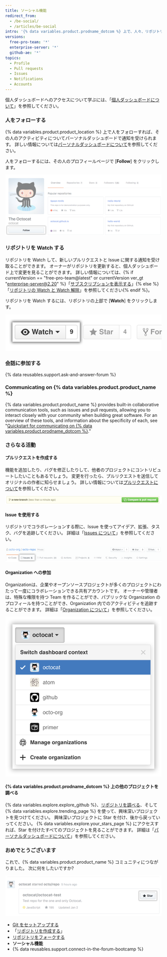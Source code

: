 ```yaml
---
title: ソーシャル機能
redirect_from:
  - /be-social/
  - /articles/be-social
intro: '{% data variables.product.prodname_dotcom %} 上で、人々、リポジトリ、Organization と関わることができます。 個人ダッシュボードから、他の人々がどんな作業をしていて、何とつながっているのかを見てください。'
versions:
  free-pro-team: '*'
  enterprise-server: '*'
  github-ae: '*'
topics:
  - Profile
  - Pull requests
  - Issues
  - Notifications
  - Accounts
---
```


個人ダッシュボードへのアクセスについて学ぶには、「[個人ダッシュボードについて](/articles/about-your-personal-dashboard)」を参照してください。

### 人をフォローする

{% data variables.product.product_location %} 上で人をフォローすれば、その人のアクティビティについてパーソナルダッシュボードで通知を受けられます。 詳しい情報については[パーソナルダッシュボードについて](/articles/about-your-personal-dashboard)を参照してください。

人をフォローするには、その人のプロフィールページで [**Follow**] をクリックします。

![ユーザのフォローボタン](/assets/images/help/profile/follow-user-button.png)

### リポジトリを Watch する

リポジトリを Watch して、新しいプルリクエストと Issue に関する通知を受け取ることができます。 オーナーがリポジトリを更新すると、個人ダッシュボード上で変更を見ることができます。 詳しい情報については、{% if currentVersion == "free-pro-team@latest" or currentVersion ver_gt "enterprise-server@2.20" %}「[サブスクリプションを表示する](/github/managing-subscriptions-and-notifications-on-github/viewing-your-subscriptions)」{% else %}「[リポジトリの Watch と Watch 解除](/github/receiving-notifications-about-activity-on-github/watching-and-unwatching-repositories)」を参照してください{% endif %}。

リポジトリを Watch するには、リポジトリの上部で [**Watch**] をクリックします。

![リポジトリの Watch ボタン](/assets/images/help/repository/repo-actions-watch.png)

### 会話に参加する

{% data reusables.support.ask-and-answer-forum %}

### Communicating on {% data variables.product.product_name %}

{% data variables.product.product_name %} provides built-in collaborative communication tools, such as issues and pull requests, allowing you to interact closely with your community when building great software. For an overview of these tools, and information about the specificity of each, see "[Quickstart for communicating on {% data variables.product.prodname_dotcom %}](/github/collaborating-with-issues-and-pull-requests/quickstart-for-communicating-on-github)."

### さらなる活動

#### プルリクエストを作成する

 機能を追加したり、バグを修正したりして、他者のプロジェクトにコントリビュートしたいこともあるでしょう。 変更を行ったら、プルリクエストを送信してオリジナルの作者に知らせましょう。 詳しい情報については[プルリクエストについて](/articles/about-pull-requests)を参照してください。

 ![プルリクエストボタン](/assets/images/help/repository/repo-actions-pullrequest.png)

#### Issue を使用する

リポジトリでコラボレーションする際に、Issue を使ってアイデア、拡張、タスク、バグを追跡してください。 詳細は「[Issues について](/articles/about-issues/)」を参照してください。

![Issue ボタン](/assets/images/help/repository/repo-tabs-issues.png)

#### Organization への参加

Organizationは、企業やオープンソースプロジェクトが多くのプロジェクトにわたって一度にコラボレーションできる共有アカウントです。 オーナーや管理者は、特殊な権限を持つ Team を作ることができ、パブリックな Organization のプロフィールを持つことができ、Organization 内でのアクティビティを追跡することができます。 詳細は「[Organization について](/articles/about-organizations/)」を参照してください。

![アカウントのコンテキストの切り替えのドロップダウン](/assets/images/help/overview/dashboard-contextswitcher.png)

#### {% data variables.product.prodname_dotcom %} 上の他のプロジェクトを調べる

{% data variables.explore.explore_github %}、[リポジトリを調べる](https://github.com/explore)、そして {% data variables.explore.trending_page %} を使って、興味深いプロジェクトを見つけてください。 興味深いプロジェクトに Star を付け、後から戻っていってください。 {% data variables.explore.your_stars_page %} にアクセスすれば、Star を付けたすべてのプロジェクトを見ることができます。  詳細は「[パーソナルダッシュボードについて](/articles/about-your-personal-dashboard/)」を参照してください。

### おめでとうございます

これで、{% data variables.product.product_name %} コミュニティにつながりました。 次に何をしたいですか?

![プロジェクトに Star を付ける](/assets/images/help/stars/star-a-project.png)

- [Git をセットアップする](/articles/set-up-git)
- 「[リポジトリを作成する](/articles/create-a-repo)」
- [リポジトリをフォークする](/articles/fork-a-repo)
- **ソーシャル機能**
- {% data reusables.support.connect-in-the-forum-bootcamp %}
